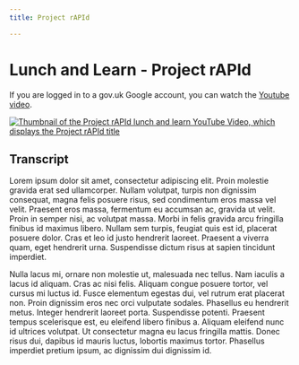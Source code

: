 ```yaml
---
title: Project rAPId

---
```


# Lunch and Learn - Project rAPId

If you are logged in to a gov.uk Google account, you can watch the [Youtube video](https://www.youtube.com/watch?v=lRW_Eumr3fM).
    
<a href="https://www.youtube.com/watch?v=lRW_Eumr3fM">
<img src="http://img.youtube.com/vi/lRW_Eumr3fM/mqdefault.jpg" title="Project rAPId lunch and learn" alt="Thumbnail of the Project rAPId lunch and learn YouTube Video, which displays the Project rAPId title" />
</a>

<h2>Transcript</h2>
Lorem ipsum dolor sit amet, consectetur adipiscing elit. Proin molestie gravida erat sed ullamcorper. Nullam volutpat, turpis non dignissim consequat, magna felis posuere risus, sed condimentum eros massa vel velit. Praesent eros massa, fermentum eu accumsan ac, gravida ut velit. Proin in semper nisi, ac volutpat massa. Morbi in felis gravida arcu fringilla finibus id maximus libero. Nullam sem turpis, feugiat quis est id, placerat posuere dolor. Cras et leo id justo hendrerit laoreet. Praesent a viverra quam, eget hendrerit urna. Suspendisse dictum risus at sapien tincidunt imperdiet.

Nulla lacus mi, ornare non molestie ut, malesuada nec tellus. Nam iaculis a lacus id aliquam. Cras ac nisi felis. Aliquam congue posuere tortor, vel cursus mi luctus id. Fusce elementum egestas dui, vel rutrum erat placerat non. Proin dignissim eros nec orci vulputate sodales. Phasellus eu hendrerit metus. Integer hendrerit laoreet porta. Suspendisse potenti. Praesent tempus scelerisque est, eu eleifend libero finibus a. Aliquam eleifend nunc id ultrices volutpat. Ut consectetur magna eu lacus fringilla mattis. Donec risus dui, dapibus id mauris luctus, lobortis maximus tortor. Phasellus imperdiet pretium ipsum, ac dignissim dui dignissim id.

